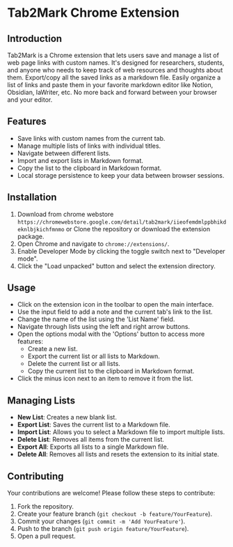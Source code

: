 # Tab2Mark Chrome Extension

## Introduction
Tab2Mark is a Chrome extension that lets users save and manage a list of web page links with custom names. It's designed for researchers, students, and anyone who needs to keep track of web resources and thoughts about them. Export/copy all the saved links as a markdown file. Easily organize a list of links and paste them in your favorite markdown editor like Notion, Obsidian, IaWriter, etc. No more back and forward between your browser and your editor.

## Features
- Save links with custom names from the current tab.
- Manage multiple lists of links with individual titles.
- Navigate between different lists.
- Import and export lists in Markdown format.
- Copy the list to the clipboard in Markdown format.
- Local storage persistence to keep your data between browser sessions.

## Installation
1. Download from chrome webstore `https://chromewebstore.google.com/detail/tab2mark/iieofemdmlppbhikdeknlbjkichfmnmo` or Clone the repository or download the extension package.
2. Open Chrome and navigate to `chrome://extensions/`.
3. Enable Developer Mode by clicking the toggle switch next to "Developer mode".
4. Click the "Load unpacked" button and select the extension directory.

## Usage
- Click on the extension icon in the toolbar to open the main interface.
- Use the input field to add a note and the current tab's link to the list.
- Change the name of the list using the 'List Name' field.
- Navigate through lists using the left and right arrow buttons.
- Open the options modal with the 'Options' button to access more features:
  - Create a new list.
  - Export the current list or all lists to Markdown.
  - Delete the current list or all lists.
  - Copy the current list to the clipboard in Markdown format.
- Click the minus icon next to an item to remove it from the list.

## Managing Lists
- **New List**: Creates a new blank list.
- **Export List**: Saves the current list to a Markdown file.
- **Import List**: Allows you to select a Markdown file to import multiple lists.
- **Delete List**: Removes all items from the current list.
- **Export All**: Exports all lists to a single Markdown file.
- **Delete All**: Removes all lists and resets the extension to its initial state.

## Contributing
Your contributions are welcome! Please follow these steps to contribute:
1. Fork the repository.
2. Create your feature branch (`git checkout -b feature/YourFeature`).
3. Commit your changes (`git commit -m 'Add YourFeature'`).
4. Push to the branch (`git push origin feature/YourFeature`).
5. Open a pull request.